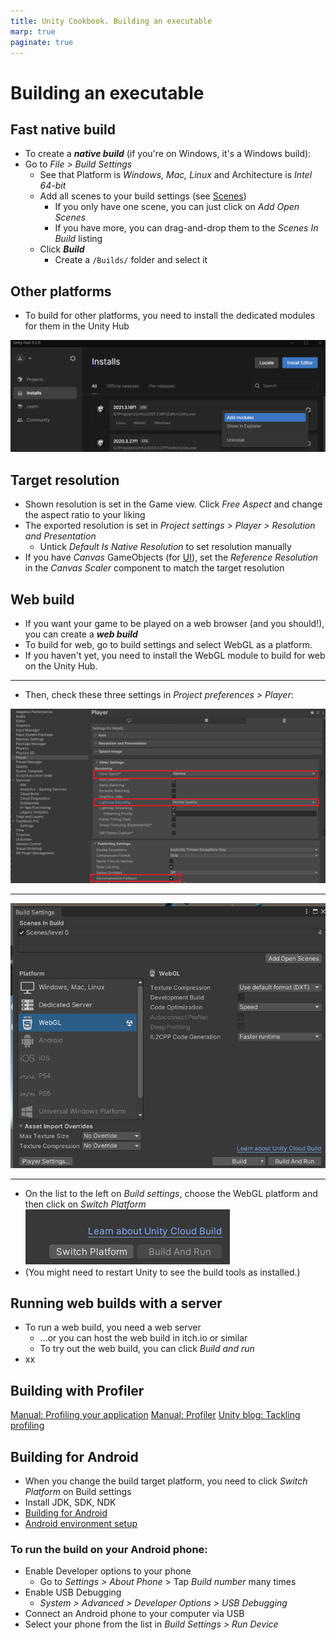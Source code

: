 ```yaml
---
title: Unity Cookbook. Building an executable
marp: true
paginate: true
---
```

<!-- headingDivider: 3 -->
<!-- class: invert -->

# Building an executable

## Fast native build

* To create a ***native build*** (if you're on Windows, it's a Windows build):
* Go to *File > Build Settings*
  * See that Platform is *Windows, Mac, Linux* and Architecture is *Intel 64-bit* 
  * Add all scenes to your build settings (see [Scenes](scenes#building-a-game-with-multiple-scenes))
    * If you only have one scene, you can just click on *Add Open Scenes*
    * If you have more, you can drag-and-drop them to the *Scenes In Build* listing
  * Click ***Build***
    * Create a `/Builds/` folder and select it
## Other platforms


* To build for other platforms, you need to install the dedicated modules for them in the Unity Hub

![](imgs/addmodules.png)


## Target resolution

* Shown resolution is set in the Game view. Click *Free Aspect* and change the aspect ratio to your liking
* The exported resolution is set in *Project settings > Player > Resolution and Presentation*
  * Untick *Default Is Native Resolution* to set resolution manually
* If you have *Canvas* GameObjects (for [UI](UI)), set the *Reference Resolution* in the *Canvas Scaler* component to match the target resolution

## Web build

* If you want your game to be played on a web browser (and you should!), you can create a ***web build***
* To build for web, go to build settings and select WebGL as a platform. 
* If you haven't yet, you need to install the WebGL module to build for web on the Unity Hub.

---

* Then, check these three settings in *Project preferences > Player*:

![](imgs/web2.png)

---

![](imgs/web1.png)

---

* On the list to the left on *Build settings*, choose the WebGL platform and then click on *Switch Platform*
![](imgs/switchplatform.png)
* (You might need to restart Unity to see the build tools as installed.)

## Running web builds with a server

* To run a web build, you need a web server
  * ...or you can host the web build in itch.io or similar
  * To try out the web build, you can click *Build and run*
* xx

## Building with Profiler

[Manual: Profiling your application](https://docs.unity3d.com/Manual/profiler-profiling-applications.html)
[Manual: Profiler](https://docs.unity3d.com/Manual/Profiler.html)
[Unity blog: Tackling profiling](https://blog.unity.com/technology/tackling-profiling-for-mobile-games-with-unity-and-arm)

## Building for Android

* When you change the build target platform, you need to click *Switch Platform* on Build settings
* Install JDK, SDK, NDK
* [Building for Android](https://docs.unity3d.com/Manual/android-BuildProcess.html)
* [Android environment setup](https://docs.unity3d.com/Manual/android-sdksetup.html)

### To run the build on your Android phone:
* Enable Developer options to your phone
  * Go to *Settings > About Phone* > Tap *Build number* many times
* Enable USB Debugging
  * *System > Advanced > Developer Options > USB Debugging*
* Connect an Android phone to your computer via USB
* Select your phone from the list in *Build Settings > Run Device*
